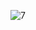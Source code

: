 ![7](https://user-images.githubusercontent.com/67642750/134459023-e8d2037b-6322-4a0e-8422-d416e826b04d.png)
